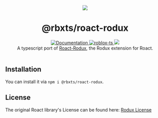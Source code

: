 <div align="center"><img src="https://australis.dev/roact-rodux-ts.png"/></div>
<h1 align="center">@rbxts/roact-rodux</h1>
<div align="center">
	<a href="https://roblox.github.io/roact-rodux">
		<img src="https://img.shields.io/badge/docs-lua-purple.svg" alt="Documentation"></img>
	</a>
	<a href="https://github.com/roblox-ts/roblox-ts">
		<img src="https://img.shields.io/badge/github-roblox_typescript-red.svg" alt="roblox-ts"></img>
	</a>
	<a href="https://www.npmjs.com/package/@rbxts/roact-rodux">
		<img src="https://badge.fury.io/js/%40rbxts%2Froact-rodux.svg"></img>
	</a>
</div>

<div align="center">
	A typescript port of <a href='https://github.com/Roblox/roact-rodux'>Roact-Rodux</a>, the Rodux extension for Roact.
</div>

<div>&nbsp;</div>

## Installation
You can install it via `npm i @rbxts/roact-rodux`.

## License
The original Roact library's License can be found here: [Rodux License](https://github.com/Roblox/roact-rodux/blob/master/LICENSE)
